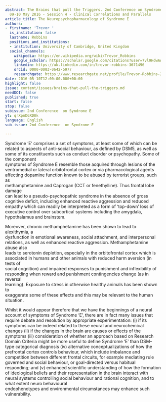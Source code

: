 ```yaml
---
abstract: The Brains that pull the Triggers. 2nd Conference on Syndrome E, Paris IAS,
  09-10 May 2016 - Session 4 - Clinical Correlations and Parallels
article_title: The Neuropsychopharmacology of Syndrome E
authors:
- firstname: 'Trevor '
  is_institution: false
  lastname: Robbins
  positions_and_institutions:
  - institution: University of Cambridge, United Kingdom
  social_channels:
    wikipedia: https://en.wikipedia.org/wiki/Trevor_Robbins
    google_scholar: https://scholar.google.com/citations?user=7vl9HdwAAAAJ&hl=fr
    linkedin: https://uk.linkedin.com/in/trevor-robbins-3671496
    orcid: 0000-0003-0642-5977
    researchgate: https://www.researchgate.net/profile/Trevor-Robbins-2
date: 2016-05-10T12:00:00.000+00:00
highlight: false
issue: content/issues/brains-that-pull-the-triggers.md
needDOI: false
published: true
start: false
stop: false
subissue: 2nd Conference  on Syndrome E
yt: qrXpnD6XD0k
language: English
sub-issue: 2nd Conference  on Syndrome E

---
```

Syndrome ‘E’ comprises a set of symptoms, at least some of which can be related to aspects of anti-social behaviour, as defined by DSM5, as well as some of its constituents such as conduct disorder or psychopathy. Some of the component  
symptoms of Syndrome E resemble those acquired through lesions of the  
ventromedial or lateral orbitofrontal cortex or via pharmacological agents  
affecting dopamine function known to be abused by terrorist groups, such as  
methamphetamine and Caprogan (CCT or fenethylline). Thus frontal lobe damage  
can lead to a pseudo-psychopathic syndrome in the absence of gross cognitive deficit, including enhanced reactive aggression and reduced empathy which can readily be interpreted as a form of ‘top-down’ loss of executive control over subcortical systems including the amygdala, hypothalamus and brainstem.

Moreover, chronic methamphetamine has been shown to lead to alexithymia, a  
dysfunction in emotional awareness, social attachment, and interpersonal relations, as well as enhanced reactive aggression. Methamphetamine abuse also  
leads to serotonin depletion, especially in the orbitofrontal cortex which is associated in humans and other animals with reduced harm aversion (in tests of  
social cognition) and impaired responses to punishment and inflexibility of responding when reward and punishment contingencies change (as in reversal  
learning). Exposure to stress in otherwise healthy animals has been shown to  
exaggerate some of these effects and this may be relevant to the human situation.

  
Whilst it would appear therefore that we have the beginnings of a neural account of symptoms of Syndrome ‘E’, there are in fact many issues that require debate and resolution by appropriate experimentation: (i) if its symptoms can be indeed related to these neural and neurochemical changes (ii) if the changes in the brain are causes or effects of the symptoms (iii) consideration of whether an approach based on Research Domain Criteria might be more useful to define Syndrome ‘E’ than DSM–type categorical diagnosis (iv) alternative conceptualizations of how the prefrontal cortex controls behaviour, which include imbalance and competition between different frontal circuits, for example mediating rule governed and social behaviour, or goal-directed versus habitual responding; and (v) enhanced scientific understanding of how the formation of ideological beliefs and their representation in the brain interact with neural systems controlling social behaviour and rational cognition, and to what extent neuro behavioural  
endophenotypes and environmental circumstances may enhance such vulnerability.

<Youtube yt="qrXpnD6XD0k" caption="The Neuropsychopharmacology of Syndrome E" start="false" stop="false"></Youtube>
